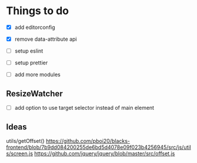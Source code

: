 # Things to do

- [x] add editorconfig
- [x] remove data-attribute api
- [ ] setup eslint
- [ ] setup prettier
- [ ] add more modules


## ResizeWatcher

- [ ] add option to use target selector instead of main element


## Ideas

utils/getOffset()
    https://github.com/pboi20/blacks-frontend/blob/7b9dd084200255de6bd5d4078e09f023b4256945/src/js/utils/screen.js
    https://github.com/jquery/jquery/blob/master/src/offset.js
